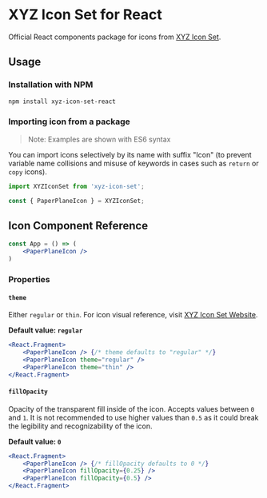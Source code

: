 # XYZ Icon Set for React

Official React components package for icons from [XYZ Icon Set](https://github.com/bartaxyz/xyz-icon-set).

### 

## Usage

### Installation with NPM

```bash
npm install xyz-icon-set-react
```

### Importing icon from a package

> Note: Examples are shown with ES6 syntax

You can import icons selectively by its name with suffix "Icon" (to prevent variable name collisions and misuse of keywords in cases such as `return` or `copy` icons).

```typescript
import XYZIconSet from 'xyz-icon-set';

const { PaperPlaneIcon } = XYZIconSet;
```



## Icon Component Reference

```jsx
const App = () => (
    <PaperPlaneIcon />
)
```



### Properties

#### `theme`

Either `regular` or `thin`. For icon visual reference, visit [XYZ Icon Set Website](https://ondrejbarta.xyz/xyz-icon-set).

**Default value: `regular`**

```jsx
<React.Fragment>
    <PaperPlaneIcon /> {/* theme defaults to "regular" */}
    <PaperPlaneIcon theme="regular" />
    <PaperPlaneIcon theme="thin" />
</React.Fragment>
```



#### `fillOpacity`

Opacity of the transparent fill inside of the icon. Accepts values between `0` and `1`. It is not recommended to use higher values than `0.5` as it could break the legibility and recognizability of the icon.

**Default value: `0`**

```jsx
<React.Fragment>
    <PaperPlaneIcon /> {/* fillOpacity defaults to 0 */}
    <PaperPlaneIcon fillOpacity={0.25} />
    <PaperPlaneIcon fillOpacity={0.5} />
</React.Fragment>
```
